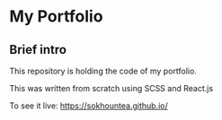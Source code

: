 # My Portfolio

## Brief intro
This repository is holding the code of my portfolio.

This was written from scratch using SCSS and React.js

To see it live: https://sokhountea.github.io/

